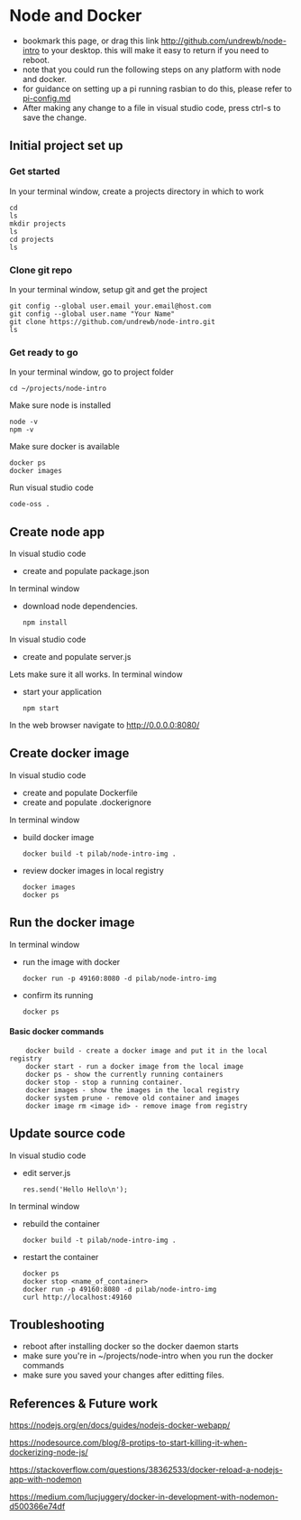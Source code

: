 # Node and Docker
- bookmark this page, or drag this link http://github.com/undrewb/node-intro to your desktop. this will make it easy to return if you need to reboot.
- note that you could run the following steps on any platform with node and docker.
- for guidance on setting up a pi running rasbian to do this, please refer to [pi-config.md](pi-config.md)
- After making any change to a file in visual studio code, press ctrl-s to save the change.
## Initial project set up
### Get started
In your terminal window, create a projects directory in which to work

    cd
    ls
    mkdir projects
    ls
    cd projects
    ls
### Clone git repo
In your terminal window, setup git and get the project

    git config --global user.email your.email@host.com
    git config --global user.name "Your Name"
    git clone https://github.com/undrewb/node-intro.git
    ls
### Get ready to go
In your terminal window, go to project folder

    cd ~/projects/node-intro
Make sure node is installed

    node -v
    npm -v
Make sure docker is available

    docker ps
    docker images

Run visual studio code

    code-oss .
## Create node app
In visual studio code
- create and populate package.json

In terminal window
- download node dependencies.
    ```
    npm install
    ```
In visual studio code     
- create and populate server.js

Lets make sure it all works. In terminal window
- start your application
    ```
    npm start 
    ```
In the web browser navigate to http://0.0.0.0:8080/

## Create docker image
In visual studio code
- create and populate Dockerfile
- create and populate .dockerignore

In terminal window
- build docker image
    ```
    docker build -t pilab/node-intro-img .
    ```
- review docker images in local registry
    ```
    docker images
    docker ps
    ```
## Run the docker image
In terminal window
- run the image with docker 
    ```
    docker run -p 49160:8080 -d pilab/node-intro-img
    ```
- confirm its running
    ```
    docker ps
    ```
#### Basic docker commands
        docker build - create a docker image and put it in the local registry
        docker start - run a docker image from the local image
        docker ps - show the currently running containers
        docker stop - stop a running container.
        docker images - show the images in the local registry
        docker system prune - remove old container and images
        docker image rm <image id> - remove image from registry
        
## Update source code

In visual studio code
- edit server.js 
    ```
    res.send('Hello Hello\n');
    ```

In terminal window
- rebuild the container
    ```
    docker build -t pilab/node-intro-img .
    ```
- restart the container
    ```
    docker ps
    docker stop <name_of_container>
    docker run -p 49160:8080 -d pilab/node-intro-img
    curl http://localhost:49160
    ```


## Troubleshooting
- reboot after installing docker so the docker daemon starts
- make sure you're in ~/projects/node-intro when you run the docker commands
- make sure you saved your changes after editting files.
    
## References & Future work

https://nodejs.org/en/docs/guides/nodejs-docker-webapp/

https://nodesource.com/blog/8-protips-to-start-killing-it-when-dockerizing-node-js/

https://stackoverflow.com/questions/38362533/docker-reload-a-nodejs-app-with-nodemon

https://medium.com/lucjuggery/docker-in-development-with-nodemon-d500366e74df
